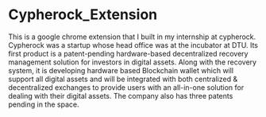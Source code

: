 # Cypherock_Extension
This is a google chrome extension that I built in my internship at cypherock. Cypherock was a startup whose head office was at the incubator at DTU. Its first product is a patent-pending hardware-based decentralized recovery management solution for investors in digital assets. Along with the recovery system, it is developing hardware based Blockchain wallet which will support all digital assets and will be integrated with both centralized & decentralized exchanges to provide users with an all-in-one solution for dealing with their digital assets. The company also has three patents pending in the space.
